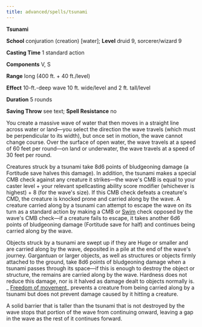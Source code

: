 ```yaml
---
title: advanced/spells/tsunami
---
```

 **Tsunami**

**School** conjuration (creation) [water]; **Level** druid 9, sorcerer/wizard 9

**Casting Time** 1 standard action

**Components** V, S

**Range** long (400 ft. + 40 ft./level)

**Effect** 10-ft.-deep wave 10 ft. wide/level and 2 ft. tall/level

**Duration** 5 rounds

**Saving Throw** see text; **Spell Resistance** no

You create a massive wave of water that then moves in a straight line across water or land—you select the direction the wave travels (which must be perpendicular to its width), but once set in motion, the wave cannot change course. Over the surface of open water, the wave travels at a speed of 60 feet per round—on land or underwater, the wave travels at a speed of 30 feet per round.

Creatures struck by a tsunami take 8d6 points of bludgeoning damage (a Fortitude save halves this damage). In addition, the tsunami makes a special CMB check against any creature it strikes—the wave's CMB is equal to your caster level + your relevant spellcasting ability score modifier (whichever is highest) + 8 (for the wave's size). If this CMB check defeats a creature's CMD, the creature is knocked prone and carried along by the wave. A creature carried along by a tsunami can attempt to escape the wave on its turn as a standard action by making a CMB or [Swim](../../skills/swim.md#_swim) check opposed by the wave's CMB check—if a creature fails to escape, it takes another 6d6 points of bludgeoning damage (Fortitude save for half) and continues being carried along by the wave.

Objects struck by a tsunami are swept up if they are Huge or smaller and are carried along by the wave, deposited in a pile at the end of the wave's journey. Gargantuan or larger objects, as well as structures or objects firmly attached to the ground, take 8d6 points of bludgeoning damage when a tsunami passes through its space—if this is enough to destroy the object or structure, the remains are carried along by the wave. Hardness does not reduce this damage, nor is it halved as damage dealt to objects normally is. _ [Freedom of movement](../../spells/freedomOfMovement.md#_freedom-of-movement)_ prevents a creature from being carried along by a tsunami but does not prevent damage caused by it hitting a creature.

A solid barrier that is taller than the tsunami that is not destroyed by the wave stops that portion of the wave from continuing onward, leaving a gap in the wave as the rest of it continues forward.

